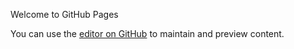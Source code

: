 Welcome to GitHub Pages

You can use the [editor on GitHub](https://clairejab.github.io/stat184-final-project/edit/master/index.md) to maintain and preview content.
